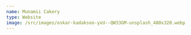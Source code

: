 ```yaml
---
name: Munamii Cakery
type: Website
image: /src/images/oskar-kadaksoo-yxU--QW33GM-unsplash_480x320.webp
---
```

